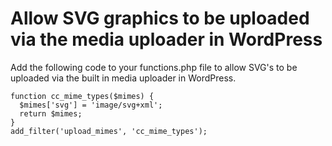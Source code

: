 # Allow SVG graphics to be uploaded via the media uploader in WordPress

Add the following code to your functions.php file to allow SVG's to be uploaded via the built in media uploader in WordPress.

```
function cc_mime_types($mimes) {
  $mimes['svg'] = 'image/svg+xml';
  return $mimes;
}
add_filter('upload_mimes', 'cc_mime_types');
```